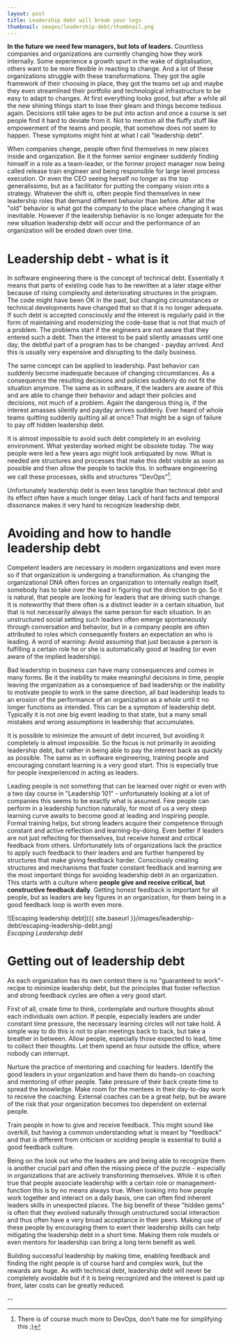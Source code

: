 ```yaml
---
layout: post
title: Leadership debt will break your legs
thumbnail: images/leadership-debt/thumbnail.png
---
```


**In the future we need few managers, but lots of leaders.** Countless companies and organizations are currently changing how they work internally. Some experience a growth spurt in the wake of digitalisation, others want to be more flexible in reacting to change. And a lot of these organizations struggle with these transformations. They got the agile framework of their choosing in place, they got the teams set up and maybe they even streamlined their portfolio and technological infrastructure to be easy to adapt to changes. At first everything looks good, but after a while all the new shining things start to lose their gleam and things become tedious again. Decisions still take ages to be put into action and once a course is set people find it hard to deviate from it. Not to mention all the fluffy stuff like empowerment of the teams and people, that somehow does not seem to happen. These symptoms might hint at what I call "leadership debt". 

When companies change, people often find themselves in new places inside and organization. Be it the former senior engineer suddenly finding himself in a role as a team-leader, or the former project manager now being called release train engineer and being responsible for large level process execution. Or even the CEO seeing herself no longer as the top generalissimo, but as a facilitator for putting the company vision into a strategy. Whatever the shift is, often people find themselves in new leadership roles that demand different behavior than before. After all the "old" behavior is what got the company to the place where changing it was inevitable. However if the leadership behavior is no longer adequate for the new situation leadership debt will occur and the performance of an organization will be eroded down over time. 

# Leadership debt - what is it

In software engineering there is the concept of technical debt. Essentially it means that parts of existing code has to be rewritten at a later stage either because of rising complexity and deteriorating structures in the program. The code might have been OK in the past, but changing circumstances or technical developments have changed that so that it is no longer adequate. If such debt is accepted consciously and the interest is regularly paid in the form of maintaining and modernizing the code-base that is not that much of a problem. The problems start if the engineers are not aware that they entered such a debt. Then the interest to be paid silently amasses until one day, the debtful part of a program has to be changed - payday arrived. And this is usually very expensive and disrupting to the daily business. 

The same concept can be applied to leadership. Past behavior can suddenly become inadequate because of changing circumstances. As a consequence the resulting decisions and policies suddenly do not fit the situation anymore. The same as in software, if the leaders are aware of this and are able to change their behavior and adapt their policies and decisions, not much of a problem. Again the dangerous thing is, if the interest amasses silently and payday arrives suddenly. Ever heard of whole teams quitting suddenly quitting all at once? That might be a sign of failure to pay off hidden leadership debt.

It is almost impossible to avoid such debt completely in an evolving environment. What yesterday worked might be obsolete today. The way people were led a few years ago might look antiquated by now. What is needed are structures and processes that make this debt visible as soon as possible and then allow the people to tackle this. In software engineering we call these processes, skills and structures "DevOps"[^1]. 

Unfortunately leadership debt is even less tangible than technical debt and its effect often have a much longer delay. Lack of hard facts and temporal dissonance makes it very hard to recognize leadership debt. 

# Avoiding and how to handle leadership debt 

Competent leaders are necessary in modern organizations and even more so if that organization is undergoing a transformation. As changing the organizational DNA often forces an organization to internally realign itself, somebody has to take over the lead in figuring out the direction to go. So it is natural, that people are looking for leaders that are driving such change. It is noteworthy that there often is a distinct leader in a certain situation, but that is not necessarily always the same person for each situation. In an unstructured social setting such leaders often emerge spontaneously through conversation and behavior, but in a company people are often attributed to roles which consequently fosters an expectation an who is leading. A word of warning: Avoid assuming that just because a person is fulfilling a certain role he or she is automatically good at leading (or even aware of the implied leadership). 

Bad leadership in business can have many consequences and comes in many forms. Be it the inability to make meaningful decisions in time, people leaving the organization as a consequence of bad leadership or the inability to motivate people to work in the same direction, all bad leadership leads to an erosion of the performance of an organization as a whole until it no longer functions as intended. This can be a symptom of leadership debt. Typically it is not one big event leading to that state, but a many small mistakes and wrong assumptions in leadership that accumulates. 

It is possible to minimize the amount of debt incurred, but avoiding it completely is almost impossible. So the focus is not primarily in avoiding leadership debt, but rather in being able to pay the interest back as quickly as possible. The same as in software engineering, training people and encouraging constant learning is a very good start. This is especially true for people inexperienced in acting as leaders. 

Leading people is not something that can be learned over night or even with a two day course in "Leadership 101" - unfortunately looking at a lot of companies this seems to be exactly what is assumed. Few people can perform in a leadership function naturally, for most of us a very steep learning curve awaits to become good at leading and inspiring people. Formal training helps, but strong leaders acquire their competence through constant and active reflection and learning-by-doing. Even better if leaders are not just reflecting for themselves, but receive honest and critical feedback from others. Unfortunately lots of organizations lack the practice to apply such feedback to their leaders and are further hampered by structures that make giving feedback harder. Consciously creating structures and mechanisms that foster constant feedback and learning are the most important things for avoiding leadership debt in an organization. This starts with a culture where **people give and receive critical, but constructive feedback daily**. 
Getting honest feedback is important for all people, but as leaders are key figures in an organization, for them being in a good feedback loop is worth even more. 


![Escaping leadership debt]({{ site.baseurl }}/images/leadership-debt/escaping-leadership-debt.png)
<br>*Escaping Leadership debt*

# Getting out of leadership debt

As each organization has its own context there is no "guaranteed to work"-recipe to minimize leadership debt, but the principles that foster reflection and strong feedback cycles are often a very good start. 

First of all, create time to think, contemplate and nurture thoughts about each individuals own action. If people, especially leaders are under constant time pressure, the necessary learning circles will not take hold. A simple way to do this is not to plan meetings back to back, but take a breather in between. Allow people, especially those expected to lead, time to collect their thoughts. Let them spend an hour outside the office, where nobody can interrupt. 

Nurture the practice of mentoring and coaching for leaders. Identify the good leaders in your organization and have them do hands-on coaching and mentoring of other people. Take pressure of their back create time to spread the knowledge. Make room for the mentees in their day-to-day work to receive the coaching.
External coaches can be a great help, but be aware of the risk that your organization becomes too dependent on external people. 

Train people in how to give and receive feedback. This might sound like overkill, but having a common understanding what is meant by "feedback" and that is different from criticism or scolding people is essential to build a good feedback culture. 

Being on the look out who the leaders are and being able to recognize them is another crucial part and often the missing piece of the puzzle - especially in organizations that are actively transforming themselves. While it is often true that people associate leadership with a certain role or management-function this is by no means always true. When looking into how people work together and interact on a daily basis, one can often find inherent leaders skills in unexpected places. The big benefit of these "hidden gems" is often that they evolved naturally through unstructured social interaction and thus often have a very broad acceptance in their peers. Making use of these people by encouraging them to exert their leadership skills can help mitigating the leadership debt in a short time. Making them role models or even mentors for leadership can bring a long term benefit as well. 

Building successful leadership by making time, enabling feedback and finding the right people is of course hard and complex work, but the rewards are huge. 
As with technical debt, leadership debt will never be completely avoidable but if it is being recognized and the interest is paid up front, later costs can be greatly reduced. 

--

[^1]: There is of course much more to DevOps, don't hate me for simplifying this ;)
